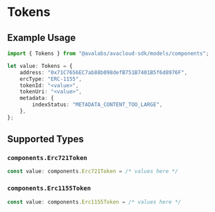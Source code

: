 # Tokens

## Example Usage

```typescript
import { Tokens } from "@avalabs/avacloud-sdk/models/components";

let value: Tokens = {
    address: "0x71C7656EC7ab88b098defB751B7401B5f6d8976F",
    ercType: "ERC-1155",
    tokenId: "<value>",
    tokenUri: "<value>",
    metadata: {
        indexStatus: "METADATA_CONTENT_TOO_LARGE",
    },
};
```

## Supported Types

### `components.Erc721Token`

```typescript
const value: components.Erc721Token = /* values here */
```

### `components.Erc1155Token`

```typescript
const value: components.Erc1155Token = /* values here */
```

